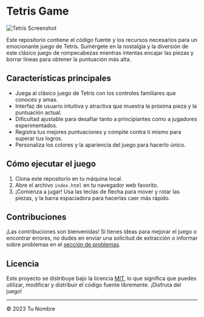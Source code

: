 # Tetris Game

![Tetris Screenshot](tetris_screenshot.png)

Este repositorio contiene el código fuente y los recursos necesarios para un emocionante juego de Tetris. Sumérgete en la nostalgia y la diversión de este clásico juego de rompecabezas mientras intentas encajar las piezas y borrar líneas para obtener la puntuación más alta.

## Características principales

- Juega al clásico juego de Tetris con los controles familiares que conoces y amas.
- Interfaz de usuario intuitiva y atractiva que muestra la próxima pieza y la puntuación actual.
- Dificultad ajustable para desafiar tanto a principiantes como a jugadores experimentados.
- Registra tus mejores puntuaciones y compite contra ti mismo para superar tus logros.
- Personaliza los colores y la apariencia del juego para hacerlo único.

## Cómo ejecutar el juego

1. Clona este repositorio en tu máquina local.
2. Abre el archivo `index.html` en tu navegador web favorito.
3. ¡Comienza a jugar! Usa las teclas de flecha para mover y rotar las piezas, y la barra espaciadora para hacerlas caer más rápido.

## Contribuciones

¡Las contribuciones son bienvenidas! Si tienes ideas para mejorar el juego o encontrar errores, no dudes en enviar una solicitud de extracción o informar sobre problemas en el [sección de problemas](https://github.com/tuusuario/tetris-game/issues).

## Licencia

Este proyecto se distribuye bajo la licencia [MIT](LICENSE), lo que significa que puedes utilizar, modificar y distribuir el código fuente libremente. ¡Disfruta del juego!

---

© 2023 Tu Nombre
